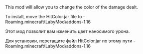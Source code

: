 This mod will allow you to change the color of the damage dealt.

To install, move the HitColor.jar file to - Roaming\.minecraft\LabyMod\addons-1.16

Этот мод позволит вам изменить цвет наносимого урона.

Для установки, перетащите файл HitColor.jar по этому пути - Roaming\.minecraft\LabyMod\addons-1.16
